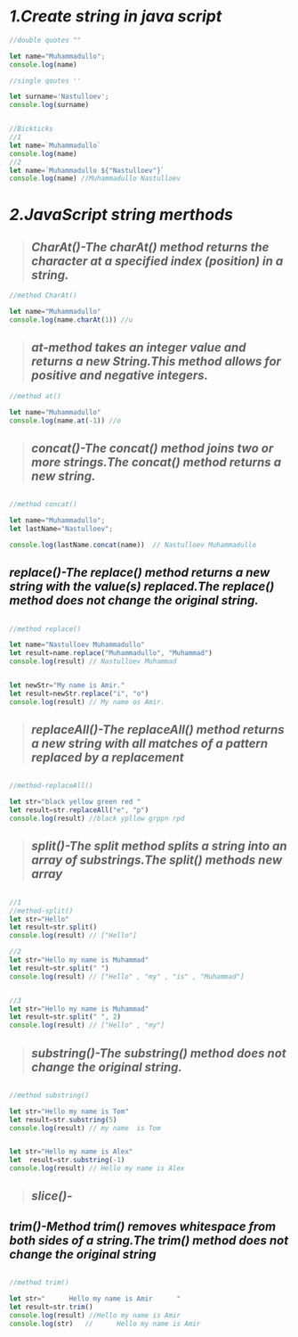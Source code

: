 # _1.Create string in java script_
```js
//double quotes ""

let name="Muhammadullo";
console.log(name)

//single qoutes ''

let surname='Nastulloev';
console.log(surname)


//Bickticks 
//1
let name=`Muhammadullo`
console.log(name)
//2
let name=`Muhammadullo ${"Nastulloev"}`
console.log(name) //Muhammadullo Nastulloev

```


# _2.JavaScript string merthods_
> ## _CharAt()-The charAt() method returns the character at a specified index (position) in a string._

```js
//method CharAt()

let name="Muhammadullo"
console.log(name.charAt(1)) //u

```
> ## _at-method takes an integer value and returns a new String.This method allows for positive and negative integers._
```js
//method at()

let name="Muhammadullo"
console.log(name.at(-1)) //o


```
>## _concat()-The concat() method joins two or more strings.The concat() method returns a new string._    
```js

//method concat()

let name="Muhammadullo";
let lastName="Nastulloev";

console.log(lastName.concat(name))  // Nastulloev Muhammadullo  

```
## _replace()-The replace() method returns a new string with the value(s) replaced.The replace() method does not change the original string._
```js

//method replace()

let name="Nastulloev Muhammadullo"
let result=name.replace("Muhammadullo", "Muhammad")
console.log(result) // Nastulloev Muhammad


let newStr="My name is Amir."
let result=newStr.replace("i", "o")
console.log(result) // My name os Amir.

```

>## _replaceAll()-The replaceAll() method returns a new string with all matches of a pattern replaced by   a replacement_

```js

//method-replaceAll()

let str="black yellow green red "
let result=str.replaceAll("e", "p")
console.log(result) //black ypllow grppn rpd

```

>## _split()-The split method splits a string into an array of substrings.The split() methods new array_

```js

//1
//method-split()
let str="Hello"
let result=str.split()
console.log(result) // ["Hello"]

//2
let str="Hello my name is Muhammad"
let result=str.split(" ")
console.log(result) // ["Hello" , "my" , "is" , "Muhammad"]


//3
let str="Hello my name is Muhammad"
let result=str.split(" ", 2)
console.log(result) // ["Hello" , "my"]
```
>## _substring()-The substring() method does not change the original string._
```js

//method substring()

let str="Hello my name is Tom"
let result=str.substring(5) 
console.log(result) // my name  is Tom


let str="Hello my name is Alex"
let  result=str.substring(-1)
console.log(result) // Hello my name is Alex


```
>## _slice()-_


















## _trim()-Method trim() removes whitespace from both sides of a string.The trim() method does not change the original string_
```js

//method trim()

let str="      Hello my name is Amir      "
let result=str.trim()
console.log(result) //Hello my name is Amir
console.log(str)   //      Hello my name is Amir      
```





